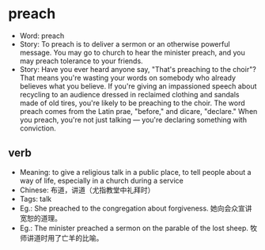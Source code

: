 # preach

- Word: preach
- Story: To preach is to deliver a sermon or an otherwise powerful message. You may go to church to hear the minister preach, and you may preach tolerance to your friends.
- Story: Have you ever heard anyone say, "That's preaching to the choir"? That means you're wasting your words on somebody who already believes what you believe. If you're giving an impassioned speech about recycling to an audience dressed in reclaimed clothing and sandals made of old tires, you're likely to be preaching to the choir. The word preach comes from the Latin prae, "before," and dicare, "declare." When you preach, you're not just talking — you're declaring something with conviction.

## verb

- Meaning: to give a religious talk in a public place, to tell people about a way of life, especially in a church during a service
- Chinese: 布道，讲道（尤指教堂中礼拜时）
- Tags: talk
- Eg.: She preached to the congregation about forgiveness. 她向会众宣讲宽恕的道理。
- Eg.: The minister preached a sermon on the parable of the lost sheep. 牧师讲道时用了亡羊的比喻。

